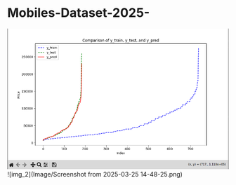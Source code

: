 # Mobiles-Dataset-2025-
![img_1](Image/Screenshot%20from%202025-03-25%2014-46-37.png)
![img_2](Image/Screenshot from 2025-03-25 14-48-25.png)
